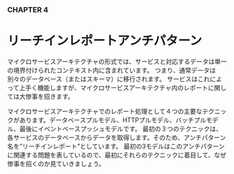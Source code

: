 ### CHAPTER 4

# リーチインレポートアンチパターン

マイクロサービスアーキテクチャの形式では、サービスと対応するデータは単一の境界付けられたコンテキスト内に含まれています。
つまり、通常データは別々のデータベース（またはスキーマ）に移行されます。
サービスはこれによって上手く機能しますが、マイクロサービスアーキテクチャ内のレポートに関しては大惨事を招きます。

マイクロサービスアーキテクチャでのレポート処理として４つの主要なテクニックがあります。データベースプルモデル、HTTPプルモデル、バッチプルモデル、最後にイベントベースプッシュモデルです。
最初の３つのテクニックは、各サービスのデータベースからデータを取得します。そのため、アンチパターン名を”リーチインレポート”としています。
最初の3モデルはこのアンチパターンに関連する問題を表しているので、最初にそれらのテクニックに着目して、なぜ惨事を招くのか見ていきましょう。